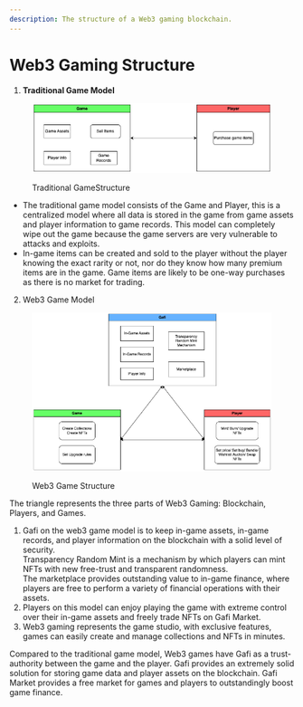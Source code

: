 ```yaml
---
description: The structure of a Web3 gaming blockchain.
---
```


# Web3 Gaming Structure

1. **Traditional Game Model**

<figure><img src="../../.gitbook/assets/Gafi_web3_gaming-traditional-game.drawio.png" alt=""><figcaption><p>Traditional GameStructure</p></figcaption></figure>

* The traditional game model consists of the Game and Player, this is a centralized model where all data is stored in the game from game assets and player information to game records. This model can completely wipe out the game because the game servers are very vulnerable to attacks and exploits.
* In-game items can be created and sold to the player without the player knowing the exact rarity or not, nor do they know how many premium items are in the game. Game items are likely to be one-way purchases as there is no market for trading.

2. Web3 Game Model

<figure><img src="../../.gitbook/assets/Gafi_web3_gaming-Gafi Structure.drawio (1) (2).png" alt=""><figcaption><p>Web3 Game Structure</p></figcaption></figure>

The triangle represents the three parts of Web3 Gaming: Blockchain, Players, and Games.

1. Gafi on the web3 game model is to keep in-game assets, in-game records, and player information on the blockchain with a solid level of security.\
   Transparency Random Mint is a mechanism by which players can mint NFTs with new free-trust and transparent randomness.\
   The marketplace provides outstanding value to in-game finance, where players are free to perform a variety of financial operations with their assets.
2. Players on this model can enjoy playing the game with extreme control over their in-game assets and freely trade NFTs on Gafi Market.
3. Web3 gaming represents the game studio, with exclusive features, games can easily create and manage collections and NFTs in minutes.

Compared to the traditional game model, Web3 games have Gafi as a trust-authority between the game and the player. Gafi provides an extremely solid solution for storing game data and player assets on the blockchain. Gafi Market provides a free market for games and players to outstandingly boost game finance.

